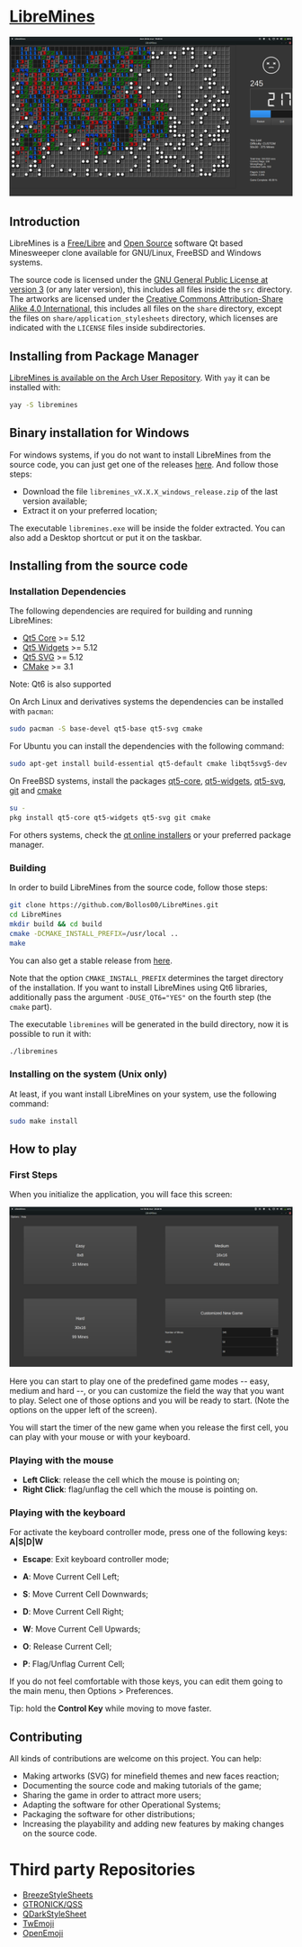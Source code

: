 # [LibreMines](https://github.com/Bollos00/LibreMines)

![](./share/Screenshots/Screenshot2.png)

## Introduction

LibreMines is a [Free/Libre](https://en.wikipedia.org/wiki/Free_software) and [Open Source](https://en.wikipedia.org/wiki/Open-source_software) software Qt based Minesweeper clone available for GNU/Linux, FreeBSD and Windows systems.

The source code is licensed under the [GNU General Public License at version 3](https://www.gnu.org/licenses/gpl-3.0.en.html) (or any later version), this includes all files inside the `src` directory. The artworks are licensed under the [Creative Commons Attribution-Share Alike 4.0 International](https://creativecommons.org/licenses/by-sa/4.0/), this includes all files on the `share` directory, except the files on `share/application_stylesheets` directory, which licenses are indicated with the `LICENSE` files inside subdirectories.

## Installing from Package Manager

[LibreMines is available on the Arch User Repository](https://aur.archlinux.org/packages/libremines/). With `yay` it can be installed with:

```sh
yay -S libremines
```

## Binary installation for Windows

For windows systems, if you do not want to install LibreMines from the source code, you can just get one of the releases [here](https://github.com/Bollos00/LibreMines/releases). And follow those steps:

* Download the file `libremines_vX.X.X_windows_release.zip` of the last version available;
* Extract it on your preferred location;

The executable `libremines.exe` will be inside the folder extracted. You can also add a Desktop shortcut or put it on the taskbar.

## Installing from the source code

### Installation Dependencies

The following dependencies are required for building and running LibreMines:
* [Qt5 Core](https://doc.qt.io/qt-5/qtcore-index.html) >= 5.12
* [Qt5 Widgets](https://doc.qt.io/qt-5/qtwidgets-index.html) >= 5.12
* [Qt5 SVG](https://doc.qt.io/qt-5/qtsvg-index.html) >= 5.12
* [CMake](https://cmake.org/) >= 3.1

Note: Qt6 is also supported

On Arch Linux and derivatives systems the dependencies can be installed with `pacman`:
```sh
sudo pacman -S base-devel qt5-base qt5-svg cmake
```

For Ubuntu you can install the dependencies with the following command:
```sh
sudo apt-get install build-essential qt5-default cmake libqt5svg5-dev
```

On FreeBSD systems, install the packages [qt5-core](https://www.freshports.org/devel/qt5-core), [qt5-widgets](https://www.freshports.org/x11-toolkits/qt5-widgets/), [qt5-svg](https://www.freshports.org/graphics/qt5-svg/), [git](https://www.freshports.org/devel/git/) and [cmake](https://www.freshports.org/devel/cmake/)

```sh
su -
pkg install qt5-core qt5-widgets qt5-svg git cmake
```

For others systems, check the [qt online installers](https://download.qt.io/official_releases/online_installers/) or your preferred package manager.

### Building

In order to build LibreMines from the source code, follow those steps:
```sh
git clone https://github.com/Bollos00/LibreMines.git
cd LibreMines
mkdir build && cd build
cmake -DCMAKE_INSTALL_PREFIX=/usr/local ..
make
```

You can also get a stable release from [here](https://github.com/Bollos00/LibreMines/releases).

Note that the option `CMAKE_INSTALL_PREFIX` determines the target directory of the installation. If you want to install LibreMines using Qt6 libraries, additionally pass the argument `-DUSE_QT6="YES"` on the fourth step (the `cmake` part).

The executable `libremines` will be generated in the build directory, now it is possible to run it with:
```sh
./libremines
```

### Installing on the system (Unix only)

At least, if you want install LibreMines on your system, use the following command:
```sh
sudo make install
```

## How to play

### First Steps

When you initialize the application, you will face this screen:

![](./share/Screenshots/Screenshot0.png)


Here you can start to play one of the predefined game modes -- easy, medium and hard --, or you can customize the field the way that you want to play. Select one of those options and you will be ready to start. (Note the options on the upper left of the screen).

You will start the timer of the new game when you release the first cell, you can play with your mouse or with your keyboard.

### Playing with the mouse

* **Left Click**: release the cell which the mouse is pointing on;
* **Right Click**: flag/unflag the cell which the mouse is pointing on.

### Playing with the keyboard

For activate the keyboard controller mode, press one of the following keys: **A|S|D|W**

* **Escape**: Exit keyboard controller mode;

* **A**: Move Current Cell Left;

* **S**: Move Current Cell Downwards;

* **D**: Move Current Cell Right;

* **W**: Move Current Cell Upwards;

* **O**: Release Current Cell;

* **P**: Flag/Unflag Current Cell;

If you do not feel comfortable with those keys, you can edit them going to the main menu, then Options > Preferences.

Tip: hold the **Control Key** while moving to move faster.


## Contributing

All kinds of contributions are welcome on this project. You can help:

* Making artworks (SVG) for minefield themes and new faces reaction;
* Documenting the source code and making tutorials of the game;
* Sharing the game in order to attract more users;
* Adapting the software for other Operational Systems;
* Packaging the software for other distributions;
* Increasing the playability and adding new features by making changes on the source code.

# Third party Repositories
* [BreezeStyleSheets](https://github.com/Alexhuszagh/BreezeStyleSheets)
* [GTRONICK/QSS](https://github.com/GTRONICK/QSS)
* [QDarkStyleSheet](https://github.com/ColinDuquesnoy/QDarkStyleSheet)
* [TwEmoji](https://github.com/twitter/twemoji)
* [OpenEmoji](https://github.com/hfg-gmuend/openmoji)
